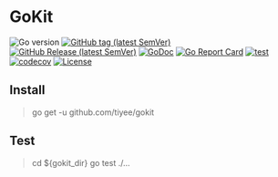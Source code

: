 # GoKit

![Go version](https://img.shields.io/github/go-mod/go-version/tiyee/gokit?style=flat-square)
[![GitHub tag (latest SemVer)](https://img.shields.io/github/tag/tiyee/gokit)](https://github.com/tiyee/gokit)
[![GitHub Release (latest SemVer)](https://img.shields.io/github/release/tiyee/gokit)](https://github.com/tiyee/gokit)
[![GoDoc](https://godoc.org/github.com/tiyee/gokit?status.svg)](https://pkg.go.dev/github.com/tiyee/gokit)
[![Go Report Card](https://goreportcard.com/badge/github.com/tiyee/gokit)](https://goreportcard.com/report/github.com/tiyee/gokit)
[![test](https://github.com/tiyee/gokit/actions/workflows/codecov.yml/badge.svg)](https://github.com/tiyee/gokit/actions/workflows/codecov.yml)
[![codecov](https://codecov.io/github/tiyee/gokit/graph/badge.svg?token=9HT6SVFKJH)](https://codecov.io/github/tiyee/gokit)
[![License](https://img.shields.io/badge/license-MIT-blue.svg)](https://github.com/tiyee/gokit/blob/main/LICENSE)

## Install

> go get -u github.com/tiyee/gokit

## Test
> cd ${gokit_dir}
>  go test ./...

